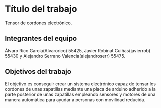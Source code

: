 # Título del trabajo
Tensor de cordones electrónico.

## Integrantes del equipo

Álvaro Rico García(Alvarorico) 55425, Javier Robinat Cuiñas(javierrob) 55430 y Alejandro Serrano Valencia(alejandroserr) 55475.

## Objetivos del trabajo

El objetivo es conseguir crear un sistema electrónico capaz de tensar los cordones de unas zapatillas mediante una placa de arduino adherido a la parte posterior de unas zapatillas empleando sensores y motores de una manera automática para ayudar a personas con movilidad reducida.

## 
